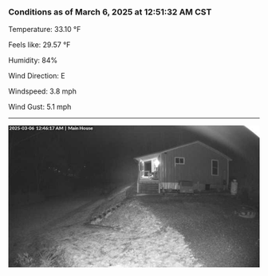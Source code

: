 ### Conditions as of March 6, 2025 at 12:51:32 AM CST 

Temperature: 33.10 &deg;F

Feels like: 29.57 &deg;F

Humidity: 84%

Wind Direction: E

Windspeed: 3.8 mph

Wind Gust: 5.1 mph

---

<img src="./images/latest.jpeg"/>

